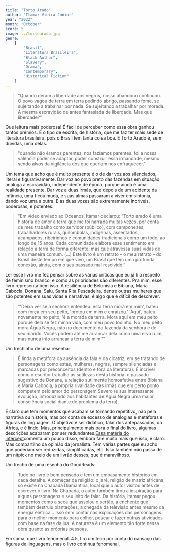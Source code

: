 ```yaml
---
title: "Torto Arado"
author: "Itamar Vieira Junior"
year: "2022"
month: "October"
score: 5
image: ../tortoarado.jpg
genre:
    [
        "Brasil",
        "Literatura Brasileira",
        "Black Author",
        "Slavery",
        "Drama",
        "Contemporary",
        "Historical Fiction"
    ]
---
```


> "Quando deram a liberdade aos negros, nosso abandono continuou. O povo vagou de terra em terra pedindo abrigo, passando fome, se sujeitando a trabalhar por nada. Se sujeitando a trabalhar por morada. A mesma escravidão de antes fantasiada de liberdade. Mas que liberdade?"

Que leitura mais poderosa! É fácil de perceber como essa obra ganhou tantos prêmios. É o tipo de escrita, de história, que me faz ter mais sede de literatura brasileira, pois o Brasil tem tanta coisa boa. E Torto Arado é, sem dúvidas, uma delas.

> "quando não éramos parentes, nos fazíamos parentes. foi a nossa valência poder se adaptar, poder construir essa irmandade, mesmo sendo alvos da vigilância dos que queriam nos enfraquecer."

Um tema que acho que é muito presente é o de dar voz aos silenciados, literal e figurativamente. Dar voz ao povo preto das fazendas em situação análoga a escravidão, independente de época, porque ainda é uma realidade presente. Dar voz a duas irmãs, que depois de um acidente da infância, uma ficou muda, e suas almas passaram a viver em sintonia, dando voz uma a outra. E as duas vozes são extremamente incríveis, poderosas, e potentes.

> "Em vídeo enviado ao Oceanos, Itamar declarou: “Torto arado é uma história de amor à terra que me foi narrada muitas vezes, por conta de meu trabalho como servidor (público), com camponeses, trabalhadores rurais, quilombolas, indígenas, assentados, acampados, ribeirinhos e comunidades tradicionais como um todo, ao longo de 15 anos. Cada comunidade elabora esse sentimento em relação à terra de forma diferente, mas que atravessa suas vidas de uma maneira comum. (...) Este livro é um retrato – o meu retrato – do Brasil deste tempo em que vivo, um Brasil que tem uma profunda conexão, ainda, com o seu passado mal resolvido.”

Ler esse livro me fez pensar sobre as várias criticas que eu já li a respeito de feminismo branco, e como as prioridades são diferentes. Pra mim, esse livro representa bem isso. A resiliência de Belonísia e Bibiana, Maria Cabocla, Donana, Salu, Santa Rita Pescadeira, dentre outras mulheres que são potentes em suas vidas e narrativas, é algo que é difícil de descrever.

> "'Deixa ver se a senhora entendeu: esta terra mora em mim', bateu com força em seu peito, 'brotou em mim e enraizou.' 'Aqui', bateu novamente no peito, 'é a morada da terra. Mora aqui em meu peito porque dela se fez minha vida, com meu povo todinho. No meu peito mora Água Negra, não no documento da fazenda da senhora e de seu marido. Vocês podem até me arrancar dela como uma erva ruim, mas nunca irão arrancar a terra de mim.'"

Um trechinho de uma resenha:

> É linda a metáfora da ausência da fala e da cicatriz, em se tratando de personagens como estas, mulheres, negras, sempre silenciadas e marcadas por preconceitos (dentro e fora da literatura). É incrível como o escritor trabalha as sutilezas desta história: o passado sugestivo de Donana, a relação sutilmente homoafetiva entre Bibiana e Maria Cabocla, a própria rivalidade das irmãs que em certo ponto competem pelo amor do personagem Severo (e sua interessante evolução, introduzindo aos habitantes de Água Negra uma maior consciência social diante do problema da terra).

É claro que tem momentos que acabam se tornando repetitivo, não pela narrativa ou história, mas por conta de excesso de analogias e metáforas e figuras de linguagem. O objetivo é ser didático, falar dos antepassados, da África, e é lindo. Mas, principalmente mais para o final do livro, algumas descrições acabaram por ser redundantes.[Essa matéria do intercept](https://theintercept.com/2021/02/23/reflexao-minha-avo-torto-arado-lingua-apunhalada-itamar-vieira-junior/)comenta um pouco disso, embora fale muito mais que isso, é claro. Mas compartilho da opinião da jornalista. Tem várias partes que eu acho que poderiam ser reduzidas, simplificadas, etc. Isso também não passa de um nitpick no meio de um livrão desses, que é maravilhoso.

Um trecho de uma resenha do GoodReads:

> Tudo no livro é bem pensado e tem um embasamento histórico em cada detalhe. A começar da religião: o jarê, religão de matriz africana, só existe na Chapada Diamantina, local que o autor visitou antes de escrever o livro. Na Chapada, o autor também tirou a inspiração para alguns personagens e seu jeito de falar. Da história, Itamar pegou momentos como a seca que assolou o sertão, a enchente que também destruiu plantações, a chegada da televisão antes mesmo da energia elétrica... Isso sem contar nas explicações das personagens para o melhor momento para colher, pescar e fazer outras atividades com base na fase da lua. A natureza é um elemento tão forte nessa obra quanto as próprias pessoas.

Em suma, que livro fenomenal. 4.5, tiro um teco por conta do cansaço das figuras de linguagens, mas o livro continua fenomenal.
